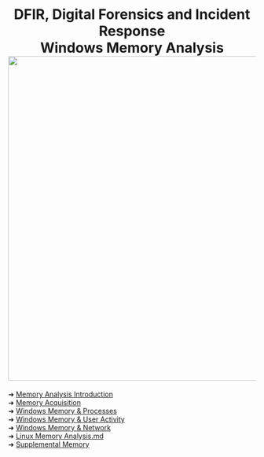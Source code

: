 
<h1 align="center">DFIR, Digital Forensics and Incident Response<br>Windows Memory Analysis<br><img width="660px" src="https://github.com/user-attachments/assets/3c611801-4d91-40e8-b35b-a2395cf04ada"></h1>

➜ [Memory Analysis Introduction](https://github.com/RosanaFSS/DFIR-Windows-Memory-Analysis/blob/main/1%20.%20Memory%20Analysis%20Introduction.md)<br>
➜ [Memory Acquisition](https://github.com/RosanaFSS/DFIR-Windows-Memory-Analysis/blob/main/2%20.%20Memory%20Acquisition.md)<br>
➜ [Windows Memory & Processes](https://github.com/RosanaFSS/DFIR-Windows-Memory-Analysis/blob/main/3%20.%20Windows%20Memory%20&%20Processes.md)<br>
➜ [Windows Memory & User Activity](https://github.com/RosanaFSS/DFIR-Windows-Memory-Analysis/blob/main/4%20.%20Windows%20Memory%20%26%20User%20Activity.md)<br>
➜ [Windows Memory & Network](https://github.com/RosanaFSS/DFIR-Windows-Memory-Analysis/blob/main/5%20.%20Windows%20Memory%20%26%20Network.md)<br>
➜ [Linux Memory Analysis.md](https://github.com/RosanaFSS/DFIR-Linux-and-Windows-Memory-Analysis/blob/main/6.%20Linux%20Memory%20Analysis.md)<br>
➜ [Supplemental Memory]()
